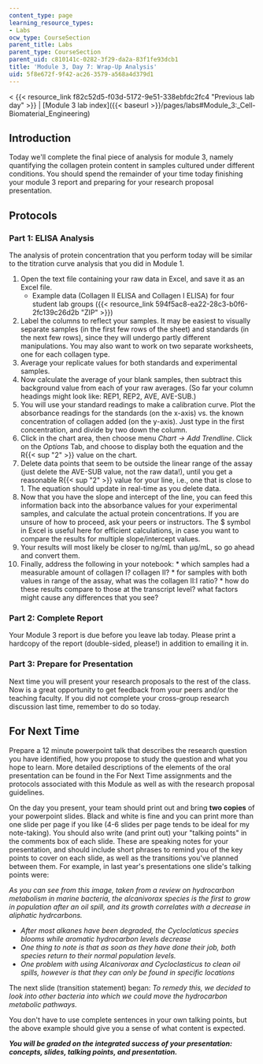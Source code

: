 ```yaml
---
content_type: page
learning_resource_types:
- Labs
ocw_type: CourseSection
parent_title: Labs
parent_type: CourseSection
parent_uid: c810141c-0282-3f29-da2a-83f1fe93dcb1
title: 'Module 3, Day 7: Wrap-Up Analysis'
uid: 5f8e672f-9f42-ac26-3579-a568a4d379d1
---
```


\< {{< resource_link f82c52d5-f03d-5172-9e51-338ebfdc2fc4 "Previous lab day" >}} | [Module 3 lab index]({{< baseurl >}}/pages/labs#Module_3:_Cell-Biomaterial_Engineering)

Introduction
------------

Today we'll complete the final piece of analysis for module 3, namely quantifying the collagen protein content in samples cultured under different conditions. You should spend the remainder of your time today finishing your module 3 report and preparing for your research proposal presentation.

Protocols
---------

### Part 1: ELISA Analysis

The analysis of protein concentration that you perform today will be similar to the titration curve analysis that you did in Module 1.

1.  Open the text file containing your raw data in Excel, and save it as an Excel file.
    *   Example data (Collagen II ELISA and Collagen I ELISA) for four student lab groups ({{< resource_link 594f5ac8-ea22-28c3-b0f6-2fc139c26d2b "ZIP" >}})
2.  Label the columns to reflect your samples. It may be easiest to visually separate samples (in the first few rows of the sheet) and standards (in the next few rows), since they will undergo partly different manipulations. You may also want to work on two separate worksheets, one for each collagen type.
3.  Average your replicate values for both standards and experimental samples.
4.  Now calculate the average of your blank samples, then subtract this background value from each of your raw averages. (So far your column headings might look like: REP1, REP2, AVE, AVE-SUB.)
5.  You will use your standard readings to make a calibration curve. Plot the absorbance readings for the standards (on the x-axis) vs. the known concentration of collagen added (on the y-axis). Just type in the first concentration, and divide by two down the column.
6.  Click in the chart area, then choose menu _Chart → Add Trendline_. Click on the _Options_ Tab, and choose to display both the equation and the R{{< sup "2" >}} value on the chart.
7.  Delete data points that seem to be outside the linear range of the assay (just delete the AVE-SUB value, not the raw data!), until you get a reasonable R{{< sup "2" >}} value for your line, i.e., one that is close to 1. The equation should update in real-time as you delete data.
8.  Now that you have the slope and intercept of the line, you can feed this information back into the absorbance values for your experimental samples, and calculate the actual protein concentrations. If you are unsure of how to proceed, ask your peers or instructors. The $ symbol in Excel is useful here for efficient calculations, in case you want to compare the results for multiple slope/intercept values.
9.  Your results will most likely be closer to ng/mL than μg/mL, so go ahead and convert them.
10.  Finally, address the following in your notebook:
    *   which samples had a measurable amount of collagen I? collagen II?
    *   for samples with both values in range of the assay, what was the collagen II:I ratio?
    *   how do these results compare to those at the transcript level? what factors might cause any differences that you see?

### Part 2: Complete Report

Your Module 3 report is due before you leave lab today. Please print a hardcopy of the report (double-sided, please!) in addition to emailing it in.

### Part 3: Prepare for Presentation

Next time you will present your research proposals to the rest of the class. Now is a great opportunity to get feedback from your peers and/or the teaching faculty. If you did not complete your cross-group research discussion last time, remember to do so today.

For Next Time
-------------

Prepare a 12 minute powerpoint talk that describes the research question you have identified, how you propose to study the question and what you hope to learn. More detailed descriptions of the elements of the oral presentation can be found in the For Next Time assignments and the protocols associated with this Module as well as with the research proposal guidelines.

On the day you present, your team should print out and bring **two copies** of your powerpoint slides. Black and white is fine and you can print more than one slide per page if you like (4-6 slides per page tends to be ideal for my note-taking). You should also write (and print out) your "talking points" in the comments box of each slide. These are speaking notes for your presentation, and should include short phrases to remind you of the key points to cover on each slide, as well as the transitions you've planned between them. For example, in last year's presentations one slide's talking points were:

_As you can see from this image, taken from a review on hydrocarbon metabolism in marine bacteria, the alcanivorax species is the first to grow in population after an oil spill, and its growth correlates with a decrease in aliphatic hydrcarbons._

*   _After most alkanes have been degraded, the Cycloclaticus species blooms while aromatic hydrocarbon levels decrease_
*   _One thing to note is that as soon as they have done their job, both species return to their normal population levels._
*   _One problem with using Alcanivorax and Cycloclasticus to clean oil spills, however is that they can only be found in specific locations_

The next slide (transition statement) began: _To remedy this, we decided to look into other bacteria into which we could move the hydrocarbon metabolic pathways._

You don't have to use complete sentences in your own talking points, but the above example should give you a sense of what content is expected.

**_You will be graded on the integrated success of your presentation: concepts, slides, talking points, and presentation._**